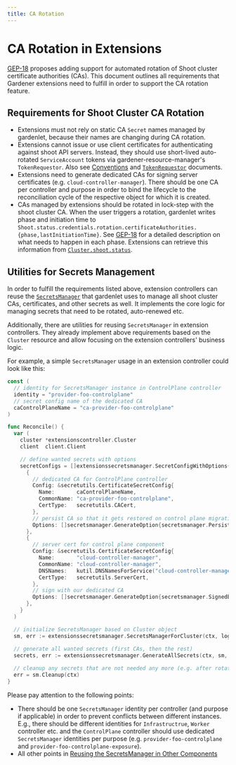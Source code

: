 ```yaml
---
title: CA Rotation
---
```


# CA Rotation in Extensions

[GEP-18](../proposals/18-shoot-CA-rotation.md) proposes adding support for automated rotation of Shoot cluster certificate authorities (CAs).
This document outlines all requirements that Gardener extensions need to fulfill in order to support the CA rotation feature.

## Requirements for Shoot Cluster CA Rotation

- Extensions must not rely on static CA `Secret` names managed by gardenlet, because their names are changing during CA rotation.
- Extensions cannot issue or use client certificates for authenticating against shoot API servers. Instead, they should use short-lived auto-rotated `ServiceAccount` tokens via gardener-resource-manager's `TokenRequestor`. Also see [Conventions](./conventions.md) and [`TokenRequestor`](../concepts/resource-manager.md#tokenrequestor) documents.
- Extensions need to generate dedicated CAs for signing server certificates (e.g. `cloud-controller-manager`). There should be one CA per controller and purpose in order to bind the lifecycle to the reconciliation cycle of the respective object for which it is created.
- CAs managed by extensions should be rotated in lock-step with the shoot cluster CA. 
  When the user triggers a rotation, gardenlet writes phase and initiation time to `Shoot.status.credentials.rotation.certificateAuthorities.{phase,lastInitiationTime}`. See [GEP-18](../proposals/18-shoot-CA-rotation.md#rotation-sequence-for-cluster-and-client-ca) for a detailed description on what needs to happen in each phase.
  Extensions can retrieve this information from [`Cluster.shoot.status`](./cluster.md).

## Utilities for Secrets Management

In order to fulfill the requirements listed above, extension controllers can reuse the [`SecretsManager`](../development/secrets_management.md) that gardenlet uses to manage all shoot cluster CAs, certificates, and other secrets as well.
It implements the core logic for managing secrets that need to be rotated, auto-renewed etc.

Additionally, there are utilities for reusing `SecretsManager` in extension controllers.
They already implement above requirements based on the `Cluster` resource and allow focusing on the extension controllers' business logic.

For example, a simple `SecretsManager` usage in an extension controller could look like this:

```go
const (
  // identity for SecretsManager instance in ControlPlane controller
  identity = "provider-foo-controlplane"
  // secret config name of the dedicated CA
  caControlPlaneName = "ca-provider-foo-controlplane"
)

func Reconcile() {
  var (
    cluster *extensionscontroller.Cluster
    client  client.Client

    // define wanted secrets with options
    secretConfigs = []extensionssecretsmanager.SecretConfigWithOptions{
      {
        // dedicated CA for ControlPlane controller
        Config: &secretutils.CertificateSecretConfig{
          Name:       caControlPlaneName,
          CommonName: "ca-provider-foo-controlplane",
          CertType:   secretutils.CACert,
        },
        // persist CA so that it gets restored on control plane migration
        Options: []secretsmanager.GenerateOption{secretsmanager.Persist()},
      },
      {
        // server cert for control plane component
        Config: &secretutils.CertificateSecretConfig{
          Name:       "cloud-controller-manager",
          CommonName: "cloud-controller-manager",
          DNSNames:   kutil.DNSNamesForService("cloud-controller-manager", namespace),
          CertType:   secretutils.ServerCert,
        },
        // sign with our dedicated CA
        Options: []secretsmanager.GenerateOption{secretsmanager.SignedByCA(caControlPlaneName)},
      },
    }
  )

  // initialize SecretsManager based on Cluster object
  sm, err := extensionssecretsmanager.SecretsManagerForCluster(ctx, logger.WithName("secretsmanager"), clock.RealClock{}, client, cluster, identity, secretConfigs)
  
  // generate all wanted secrets (first CAs, then the rest)
  secrets, err := extensionssecretsmanager.GenerateAllSecrets(ctx, sm, secretConfigs)

  // cleanup any secrets that are not needed any more (e.g. after rotation)
  err = sm.Cleanup(ctx)
}
```

Please pay attention to the following points:
- There should be one `SecretsManager` identity per controller (and purpose if applicable) in order to prevent conflicts between different instances.
  E.g., there should be different identities for `Infrastructrue`, `Worker` controller etc. and the `ControlPlane` controller should use dedicated `SecretsManager` identities per purpose (e.g. `provider-foo-controlplane` and `provider-foo-controlplane-exposure`).
- All other points in [Reusing the SecretsManager in Other Components](../development/secrets_management.md#reusing-the-secretsmanager-in-other-components)


